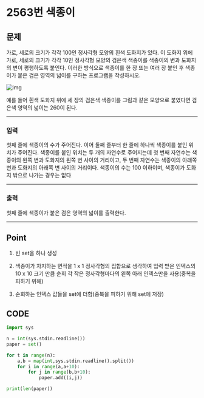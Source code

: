 # 2563번 색종이



## 문제



가로, 세로의 크기가 각각 100인 정사각형 모양의 흰색 도화지가 있다. 이 도화지 위에 가로, 세로의 크기가 각각 10인 정사각형 모양의 검은색 색종이를 색종이의 변과 도화지의 변이 평행하도록 붙인다. 이러한 방식으로 색종이를 한 장 또는 여러 장 붙인 후 색종이가 붙은 검은 영역의 넓이를 구하는 프로그램을 작성하시오.

![img](2563.assets/preview.jpeg)

예를 들어 흰색 도화지 위에 세 장의 검은색 색종이를 그림과 같은 모양으로 붙였다면 검은색 영역의 넓이는 260이 된다.

---

### 입력



첫째 줄에 색종이의 수가 주어진다. 이어 둘째 줄부터 한 줄에 하나씩 색종이를 붙인 위치가 주어진다. 색종이를 붙인 위치는 두 개의 자연수로 주어지는데 첫 번째 자연수는 색종이의 왼쪽 변과 도화지의 왼쪽 변 사이의 거리이고, 두 번째 자연수는 색종이의 아래쪽 변과 도화지의 아래쪽 변 사이의 거리이다. 색종이의 수는 100 이하이며, 색종이가 도화지 밖으로 나가는 경우는 없다

---

### 출력



첫째 줄에 색종이가 붙은 검은 영역의 넓이를 출력한다.

---

## Point



1. 빈 set을 하나 생성

1. 색종이가 차지하는 면적을 1 x 1 정사각형의 집합으로 생각하여 입력 받은 인덱스의 10 x 10 크기 만큼 순회 각 작은 정사각형마다의 왼쪽 아래 인덱스만을 사용(중복을 피하기 위해)

1. 순회하는 인덱스 값들을 set에 더함(중복을 피하기 위해 set에 저장)

    


## CODE

```python
import sys

n = int(sys.stdin.readline())
paper = set()

for t in range(n):
    a,b = map(int,sys.stdin.readline().split())
    for i in range(a,a+10):
        for j in range(b,b+10):
            paper.add((i,j))

print(len(paper))
```


